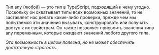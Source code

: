 Тип any (любой) — это тип в TypeScript, подходящий к чему угодно. Поскольку он охватывает типы всех возможных значений, то не заставляет нас делать какие-либо проверки, прежде чем мы попытаемся эти значения вызывать, конструировать или получать доступ к их свойствам. Он также позволяет присвоить значения типа any переменным, которые ожидают значений любого другого типа.

_Эта возможность в целом полезна, но не может обеспечить достаточную строгость._
